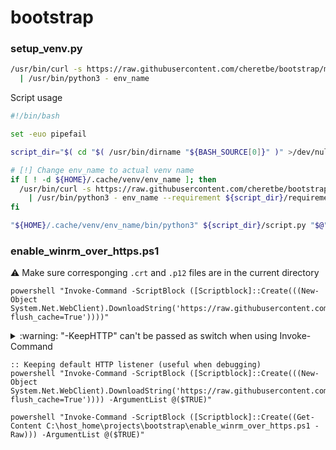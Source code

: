 # bootstrap


### setup_venv.py
```bash
/usr/bin/curl -s https://raw.githubusercontent.com/cheretbe/bootstrap/master/setup_venv.py?flush_cache=True \
  | /usr/bin/python3 - env_name
```
Script usage
```bash
#!/bin/bash

set -euo pipefail

script_dir="$( cd "$( /usr/bin/dirname "${BASH_SOURCE[0]}" )" >/dev/null 2>&1 && pwd )"

# [!] Change env_name to actual venv name
if [ ! -d ${HOME}/.cache/venv/env_name ]; then
  /usr/bin/curl -s https://raw.githubusercontent.com/cheretbe/bootstrap/master/setup_venv.py?flush_cache=True \
    | /usr/bin/python3 - env_name --requirement ${script_dir}/requirements.txt --batch-mode
fi

"${HOME}/.cache/venv/env_name/bin/python3" ${script_dir}/script.py "$@"

```

### enable_winrm_over_https.ps1

:warning: Make sure corresponging `.crt` and `.p12` files are in the current directory
```batch
powershell "Invoke-Command -ScriptBlock ([Scriptblock]::Create(((New-Object System.Net.WebClient).DownloadString('https://raw.githubusercontent.com/cheretbe/bootstrap/master/enable_winrm_over_https.ps1?flush_cache=True'))))"
```

<details>
  <summary>:warning: "-KeepHTTP" can't be passed as switch when using Invoke-Command</summary>

  * https://docs.microsoft.com/en-us/powershell/module/microsoft.powershell.core/invoke-command?view=powershell-5.1

  **Note to -ScriptBlock:**<br>
  Parameters for the scriptblock can only be passed in from ArgumentList by
  position. Switch parameters cannot be passed by position. If you need a
  parameter that behaves like a SwitchParameter type, use a Boolean type instead.
</details>

```batch
:: Keeping default HTTP listener (useful when debugging)
powershell "Invoke-Command -ScriptBlock ([Scriptblock]::Create(((New-Object System.Net.WebClient).DownloadString('https://raw.githubusercontent.com/cheretbe/bootstrap/master/enable_winrm_over_https.ps1?flush_cache=True')))) -ArgumentList @($TRUE)"

powershell "Invoke-Command -ScriptBlock ([Scriptblock]::Create((Get-Content C:\host_home\projects\bootstrap\enable_winrm_over_https.ps1 -Raw))) -ArgumentList @($TRUE)"
```
